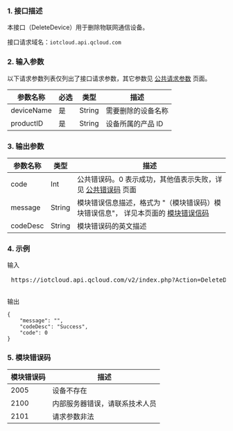### 1. 接口描述
本接口（DeleteDevice）用于删除物联网通信设备。

接口请求域名：`iotcloud.api.qcloud.com`

### 2. 输入参数

以下请求参数列表仅列出了接口请求参数，其它参数见 [公共请求参数](https://cloud.tencent.com/document/api/213/15692) 页面。

| 参数名称       | 必选   | 类型     | 描述         |
| ---------- | ---- | ------ | ---------- |
| deviceName | 是    | String | 需要删除的设备名称  |
| productID  | 是    | String | 设备所属的产品 ID |

### 3. 输出参数

| 参数名称     | 类型     | 描述                                       |
| -------- | ------ | ---------------------------------------- |
| code     | Int    | 公共错误码。0 表示成功，其他值表示失败，详见 [公共错误码](https://cloud.tencent.com/document/product/634/12279) 页面 |
| message  | String | 模块错误信息描述，格式为 "（模块错误码）模块错误信息"， 详见本页面的 [模块错误信码](#module_error_info) |
| codeDesc | String | 模块错误码的英文描述                               |


### 4. 示例

输入
<pre>
 https://iotcloud.api.qcloud.com/v2/index.php?Action=DeleteDevice&productID=ABCDE12345&deviceName=apple&<<a href="https://cloud.tencent.com/document/api/213/15692">公共请求参数</a>>

</pre>

输出
```
{
    "message": "",
    "codeDesc": "Success",
    "code": 0
}
```

<span id = "module_error_info"></span>
### 5. 模块错误码

| 模块错误码 | 描述              |
| ----- | --------------- |
| 2005  | 设备不存在           |
| 2100  | 内部服务器错误，请联系技术人员 |
| 2101  | 请求参数非法          |
